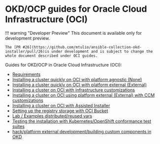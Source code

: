 # OKD/OCP guides for Oracle Cloud Infrastructure (OCI)

!!! warning "Developer Preview"
    This document is available only for development preview.

    The [PR #26](https://github.com/mtulio/ansible-collection-okd-installer/pull/26)is under development and is subject to change the whole document described under OCI guides.

Guides for OKD/OCP in Oracle Cloud Infrastructure (OCI):

- [Requirements](./init.md)
- [Installing a cluster quickly on OCI with platform agnostic (None)](./installing-quickly-agnostic.md)
- [Installing a cluster quickly on OCI with platform external (External)](./installing-quickly-external.md)
- [Installing a cluster on OCI with infrastructure customizations](./installing-customization-infra.md)
- [Installing a cluster on OCI using platform external (External) with CCM customizations](./installing-customization-external.md)
- [Installing a cluster on OCI with Assisted Installer](./installing-assisted-installer.md)
- [Setting up the registry storage with OCI Bucket](./setting-registry-storage-bucket.md)
- [Lab / Examples distributed/reused vars](./lab-examples-custom-vars.md)
- [Testing the installation with Kubernetes/OpenShift conformance test suites](./testing-opct-conformance.md)
- [hack/platform external development/building custom components in OKD](./hack/dev-platform-external-custom-release.md)